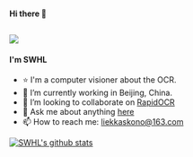 #### Hi there 👋 
![](https://visitor-badge.glitch.me/badge?page_id=SWHL.readme)
---
#### I'm SWHL
- ⭐ I'm a computer visioner about the OCR.
- 🌱 I’m currently working in Beijing, China.
- 👯 I’m looking to collaborate on [RapidOCR](https://github.com/RapidOCR/RapidOCR)
- 💬 Ask me about anything [here](https://github.com/SWHL/SWHL/issues)
- 📫 How to reach me: liekkaskono@163.com

[![SWHL's github stats](https://github-readme-stats.vercel.app/api?username=SWHL&show_icons=true&count_private=true)](https://github.com/SWHL/github-readme-stats)

